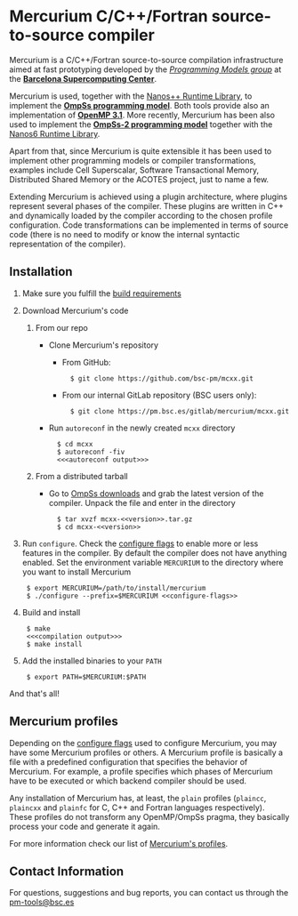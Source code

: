 # Mercurium C/C++/Fortran source-to-source compiler

Mercurium is a C/C++/Fortran source-to-source compilation infrastructure aimed at fast
prototyping developed by the [*Programming Models group*](https://pm.bsc.es/)
at the [**Barcelona Supercomputing Center**](http://www.bsc.es/).

Mercurium is used, together with the [Nanos++ Runtime Library](https://github.com/bsc-pm/nanox),
to implement the [**OmpSs programming model**](https://pm.bsc.es/ompss). Both
tools provide also an implementation of [**OpenMP 3.1**](https://pm.bsc.es/openmp).
More recently, Mercurium has been also used to implement the
[**OmpSs-2 programming model**](https://pm.bsc.es/ompss-2) together with the
[Nanos6 Runtime Library](https://github.com/bsc-pm/nanos6).

Apart from that, since Mercurium is quite extensible it has been used to
implement other programming models or compiler transformations, examples
include Cell Superscalar, Software Transactional Memory, Distributed Shared
Memory or the ACOTES project, just to name a few.

Extending Mercurium is achieved using a plugin architecture, where plugins
represent several phases of the compiler. These plugins are written in C++ and
dynamically loaded by the compiler according to the chosen profile
configuration. Code transformations can be implemented in terms of source code
(there is no need to modify or know the internal syntactic representation of
the compiler).

## Installation

1. Make sure you fulfill the [build requirements](doc/md_pages/build_requirements.md)
2. Download Mercurium's code
    1. From our repo
        * Clone Mercurium's repository

            - From GitHub:

                    $ git clone https://github.com/bsc-pm/mcxx.git
            - From our internal GitLab repository (BSC users only):

                    $ git clone https://pm.bsc.es/gitlab/mercurium/mcxx.git
        * Run `autoreconf` in the newly created `mcxx` directory

                $ cd mcxx
                $ autoreconf -fiv
                <<<autoreconf output>>>
    2. From a distributed tarball
        * Go to [OmpSs downloads](https://pm.bsc.es/ompss-downloads) and grab the
          latest version of the compiler. Unpack the file and enter in the directory

                $ tar xvzf mcxx-<<version>>.tar.gz
                $ cd mcxx-<<version>>
3. Run `configure`. Check the [configure flags](doc/md_pages/configure_flags.md) to
    enable more or less features in the compiler. By default the compiler does
    not have anything enabled. Set the environment variable `MERCURIUM` to the
    directory where you want to install Mercurium

        $ export MERCURIUM=/path/to/install/mercurium
        $ ./configure --prefix=$MERCURIUM <<configure-flags>>
4. Build and install

        $ make
        <<<compilation output>>>
        $ make install
5. Add the installed binaries to your `PATH`

        $ export PATH=$MERCURIUM:$PATH

And that's all!

## Mercurium profiles

Depending on the [configure flags](doc/md_pages/configure_flags.md) used to configure
Mercurium, you may have some Mercurium profiles or others. A Mercurium profile
is basically a file with a predefined configuration that specifies the
behavior of Mercurium. For example, a profile specifies which phases of
Mercurium have to be executed or which backend compiler should be used.

Any installation of Mercurium has, at least, the `plain` profiles (`plaincc`,
`plaincxx` and `plainfc` for C, C++ and Fortran languages respectively). These
profiles do not transform any OpenMP/OmpSs pragma, they basically process your
code and generate it again.

For more information check our list of [Mercurium's profiles](doc/md_pages/profiles.md).

## Contact Information

For questions, suggestions and bug reports, you can contact us through the pm-tools@bsc.es

